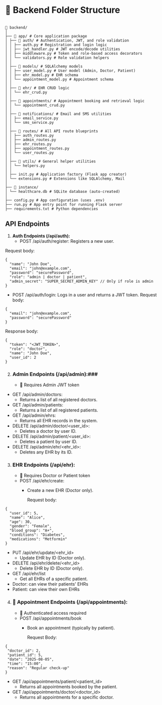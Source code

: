 # 📁 Backend Folder Structure
```

📁 backend/
│
├── 📁 app/ # Core application package
│ ├── 📁 auth/ # Authentication, JWT, and role validation
│ │ ├── auth.py # Registration and login logic
│ │ ├── jwt_handler.py # JWT encode/decode utilities
│ │ ├── middleware.py # Token and role-based access decorators
│ │ └── validators.py # Role validation helpers
│ │
│ ├── 📁 models/ # SQLAlchemy models
│ │ ├── user_model.py # User model (Admin, Doctor, Patient)
│ │ ├── ehr_model.py # EHR schema
│ │ └── appointment_model.py # Appointment schema
│ │
│ ├── 📁 ehr/ # EHR CRUD logic
│ │ └── ehr_crud.py
│ │
│ ├── 📁 appointments/ # Appointment booking and retrieval logic
│ │ └── appointment_crud.py
│ │
│ ├── 📁 notifications/ # Email and SMS utilities
│ │ ├── email_service.py
│ │ └── sms_service.py
│ │
│ ├── 📁 routes/ # All API route blueprints
│ │ ├── auth_routes.py
│ │ ├── admin_routes.py
│ │ ├── ehr_routes.py
│ │ ├── appointment_routes.py
│ │ └── user_routes.py
│ │
│ ├── 📁 utils/ # General helper utilities
│ │ └── helpers.py
│ │
│ ├── init.py # Application factory (Flask app creator)
│ └── extensions.py # Extensions like SQLAlchemy, Mail
│
├── 📁 instance/
│ └── healthcare.db # SQLite database (auto-created)
│
├── config.py # App configuration (uses .env)
├── run.py # App entry point for running Flask server
├── requirements.txt # Python dependencies

```
## API Endpoints

1.  **Auth Endpoints (/api/auth):**
    * POST /api/auth/register: Registers a new user.

Request body:
```
{
  "name": "John Doe",
  "email": "john@example.com",
  "password": "securePassword",
  "role": "admin | doctor | patient",
  "admin_secret": "SUPER_SECRET_ADMIN_KEY" // Only if role is admin
}

```
   * POST /api/auth/login: Logs in a user and returns a JWT token.
Request body:
```
{
  "email": "john@example.com",
  "password": "securePassword"
}
```
Response body:

```
{
  "token": "<JWT_TOKEN>",
  "role": "doctor",
  "name": "John Doe",
  "user_id": 2
}
```
2. ### Admin Endpoints (/api/admin):###
    * 🔐 Requires Admin JWT token
    
* GET /api/admin/doctors:
    * Returns a list of all registered doctors.
* GET /api/admin/patients:
    * Returns a list of all registered patients.
* GET /api/admin/ehrs:
    * Returns all EHR records in the system.
* DELETE /api/admin/doctor/<user_id>:
    * Deletes a doctor by user ID.
* DELETE /api/admin/patient/<user_id>:
    * Deletes a patient by user ID.
* DELETE /api/admin/ehr/<ehr_id>:
    * Deletes any EHR by its ID.

3. ### EHR Endpoints (/api/ehr): ###
    * 🔐 Requires Doctor or Patient token
    * POST /api/ehr/create: 
        * Create a new EHR (Doctor only). 

          Request body:
```
{
  "user_id": 5,
  "name": "Alice",
  "age": 30,
  "gender": "Female",
  "blood_group": "A+",
  "conditions": "Diabetes",
  "medications": "Metformin"
}
```
* PUT /api/ehr/update/<ehr_id>
    * Update EHR by ID (Doctor only).
* DELETE /api/ehr/delete/<ehr_id>
    * Delete EHR by ID (Doctor only).
* GET /api/ehr/list
    * Get all EHRs of a specific patient.
* Doctor: can view their patients' EHRs
* Patient: can view their own EHRs

4. ### 📅 Appointment Endpoints (/api/appointments): ###
    * 🔐 Authenticated access required
    * POST /api/appointments/book
        * Book an appointment (typically by patient).

          Request Body:
 ```
 {
  "doctor_id": 2,
  "patient_id": 5,
  "date": "2025-08-05",
  "time": "15:00",
  "reason": "Regular check-up"
}
 ```

* GET /api/appointments/patient/<patient_id>
    * Returns all appointments booked by the patient.
* GET /api/appointments/doctor/<doctor_id>
    * Returns all appointments for a specific doctor.
